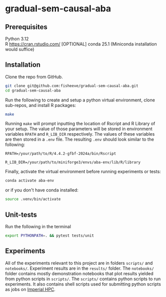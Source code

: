 # gradual-sem-causal-aba

## Prerequisites

Python 3.12  
R https://cran.rstudio.com/
[OPTIONAL] conda 25.1 (Miniconda installation would suffice)  


## Installation

Clone the repo from GitHub.
```bash
git clone git@github.com:fisheeve/gradual-sem-causal-aba.git
cd gradual-sem-causal-aba
```

Run the following to create and setup a python virtual environment, clone sub-repos, and install R packages:
```bash
make
```
Running `make` will prompt inputting the location of Rscript and R Library of your setup. The value of those parameters will be stored in environment variables `RPATH` and `R_LIB_DIR` respectively. The values of these variables are then stored in a `.env` file. The resulting `.env` should look similar to the following:
```
RPATH=/your/path/to/R/4.4.2-gfbf-2024a/bin/Rscript

R_LIB_DIR=/your/path/to/miniforge3/envs/aba-env/lib/R/library
```

Finally, activate the virtual environment before running experiments or tests:
```bash
conda activate aba-env
```
or if you don't have conda installed:
```bash
source .venv/bin/activate
```

## Unit-tests
Run the following in the terminal
```bash
export PYTHONPATH=. && pytest tests/unit
```

## Experiments
All of the experiments relevant to this project are in folders `scripts/` and `notebooks/`. Experiment results are in the `results/` folder.
The `notebooks/` folder contains mostly demonstration notebooks that plot results yielded from python scripts in `scripts/`.
The `scripts/` contains python scripts to run experiments. It also contains shell scripts used for submitting python scripts as jobs on [Imperial HPC](https://icl-rcs-user-guide.readthedocs.io/en/latest/hpc/getting-started/).
